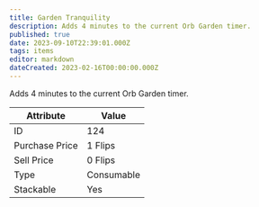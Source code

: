 ```yaml
---
title: Garden Tranquility
description: Adds 4 minutes to the current Orb Garden timer.
published: true
date: 2023-09-10T22:39:01.000Z
tags: items
editor: markdown
dateCreated: 2023-02-16T00:00:00.000Z
---
```


Adds 4 minutes to the current Orb Garden timer.

|Attribute|Value|
|-|-|
|ID|124|
|Purchase Price|1 Flips|
|Sell Price|0 Flips|
|Type|Consumable|
|Stackable|Yes|

